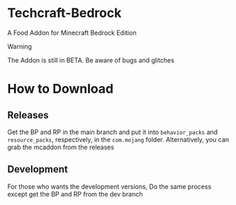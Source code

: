 # Techcraft-Bedrock
A Food Addon for Minecraft Bedrock Edition

> [!WARNING]
> The Addon is still in BETA. Be aware of bugs and glitches

# How to Download

## Releases
Get the BP and RP in the main branch and put it into ``behavior_packs`` and ``resource_packs``, respectively, in the ``com.mojang`` folder.
Alternatively, you can grab the mcaddon from the releases

## Development
For those who wants the development versions, Do the same process except get the BP and RP from the dev branch
